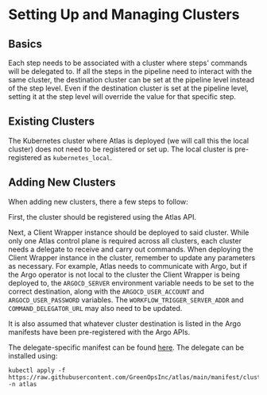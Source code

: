 # Setting Up and Managing Clusters

## Basics

Each step needs to be associated with a cluster where steps' commands will be delegated to. If all the steps in the pipeline need to interact with the same cluster, the destination cluster can be set at the pipeline level instead of the step level. Even if the destination cluster is set at the pipeline level, setting it at the step level will override the value for that specific step.

## Existing Clusters

The Kubernetes cluster where Atlas is deployed (we will call this the local cluster) does not need to be registered or set up. The local cluster is pre-registered as `kubernetes_local`.

## Adding New Clusters

When adding new clusters, there a few steps to follow:

First, the cluster should be registered using the Atlas API.

Next, a Client Wrapper instance should be deployed to said cluster. While only one Atlas control plane is required across all clusters, each cluster needs a delegate to receive and carry out commands. When deploying the Client Wrapper instance in the cluster, remember to update any parameters as necessary. For example, Atlas needs to communicate with Argo, but if the Argo operator is not local to the cluster the Client Wrapper is being deployed to, the `ARGOCD_SERVER` environment variable needs to be set to the correct destination, along with the `ARGOCD_USER_ACCOUNT` and `ARGOCD_USER_PASSWORD` variables. The `WORKFLOW_TRIGGER_SERVER_ADDR` and `COMMAND_DELEGATOR_URL` may also need to be updated.

It is also assumed that whatever cluster destination is listed in the Argo manifests have been pre-registered with the Argo APIs.

The delegate-specific manifest can be found [here](https://github.com/GreenOpsInc/atlas/blob/main/manifest/cluster/install_delegate.yaml). The delegate can be installed using:

    kubectl apply -f https://raw.githubusercontent.com/GreenOpsInc/atlas/main/manifest/cluster/install_delegate.yaml -n atlas
